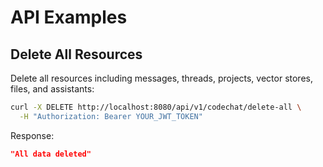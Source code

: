 # API Examples

## Delete All Resources

Delete all resources including messages, threads, projects, vector stores, files, and assistants:

```bash
curl -X DELETE http://localhost:8080/api/v1/codechat/delete-all \
  -H "Authorization: Bearer YOUR_JWT_TOKEN"
```

Response:
```json
"All data deleted"
```
